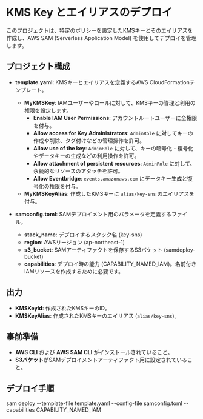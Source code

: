 # KMS Key とエイリアスのデプロイ

このプロジェクトは、特定のポリシーを設定したKMSキーとそのエイリアスを作成し、AWS SAM (Serverless Application Model) を使用してデプロイを管理します。

## プロジェクト構成

- **template.yaml**: KMSキーとエイリアスを定義するAWS CloudFormationテンプレート。
  - **MyKMSKey**: IAMユーザーやロールに対して、KMSキーの管理と利用の権限を設定します。
    - **Enable IAM User Permissions**: アカウントルートユーザーに全権限を付与。
    - **Allow access for Key Administrators**: `AdminRole` に対してキーの作成や削除、タグ付けなどの管理操作を許可。
    - **Allow use of the key**: `AdminRole` に対して、キーの暗号化・復号化やデータキーの生成などの利用操作を許可。
    - **Allow attachment of persistent resources**: `AdminRole` に対して、永続的なリソースのアタッチを許可。
    - **Allow Eventbridge**: `events.amazonaws.com` にデータキー生成と復号化の権限を付与。
  - **MyKMSKeyAlias**: 作成したKMSキーに `alias/key-sns` のエイリアスを付与。

- **samconfig.toml**: SAMデプロイメント用のパラメータを定義するファイル。
  - **stack_name**: デプロイするスタック名 (key-sns)
  - **region**: AWSリージョン (ap-northeast-1)
  - **s3_bucket**: SAMアーティファクトを保存するS3バケット (samdeploy-bucket)
  - **capabilities**: デプロイ時の能力 (CAPABILITY_NAMED_IAM)。名前付きIAMリソースを作成するために必要です。

## 出力

- **KMSKeyId**: 作成されたKMSキーのID。
- **KMSKeyAlias**: 作成されたKMSキーのエイリアス (`alias/key-sns`)。

## 事前準備

- **AWS CLI** および **AWS SAM CLI** がインストールされていること。
- **S3バケット**がSAMデプロイメントアーティファクト用に設定されていること。

## デプロイ手順

sam deploy --template-file template.yaml --config-file samconfig.toml --capabilities CAPABILITY_NAMED_IAM

